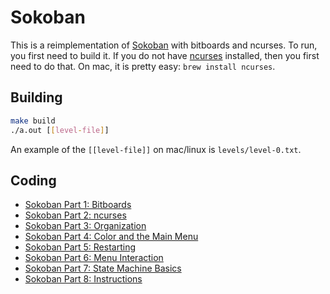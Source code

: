 # Sokoban

This is a reimplementation of [Sokoban](https://en.wikipedia.org/wiki/Sokoban) with bitboards and ncurses. To run, you first need to build it. If you do not have [ncurses](https://invisible-island.net/ncurses/) installed, then you first need to do that. On mac, it is pretty easy: `brew install ncurses`.

## Building

```bash
make build
./a.out [[level-file]]
```

An example of the `[[level-file]]` on mac/linux is `levels/level-0.txt`.

## Coding

- [Sokoban Part 1: Bitboards](https://youtu.be/1qzPr5OpPOE?si=1ijM4O0X8vE1O1u7)
- [Sokoban Part 2: ncurses](https://youtu.be/PHkmcQtTuxU?si=LB8c5zvodZrtva98)
- [Sokoban Part 3: Organization](https://www.youtube.com/watch?v=ZO7vgxL8Zqo)
- [Sokoban Part 4: Color and the Main Menu](https://www.youtube.com/watch?v=42ZuLIajps8)
- [Sokoban Part 5: Restarting](https://www.youtube.com/watch?v=WjEhLT4OZLk)
- [Sokoban Part 6: Menu Interaction](https://www.youtube.com/watch?v=CMHkWGfSPqg)
- [Sokoban Part 7: State Machine Basics](https://www.youtube.com/watch?v=GkINdTax_Eg)
- [Sokoban Part 8: Instructions](https://www.youtube.com/watch?v=pl2_XjE7QFA)